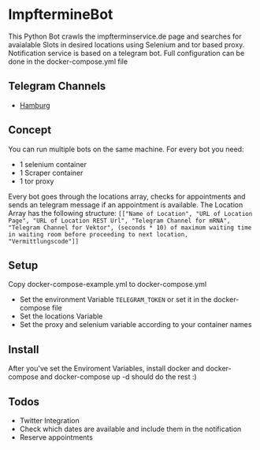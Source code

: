 # ImpftermineBot

This Python Bot crawls the impfterminservice.de page and searches for avaialable Slots in desired locations using Selenium and tor based proxy. Notification service is based on a telegram bot. Full configuration can be done in the docker-compose.yml file

## Telegram Channels
- [Hamburg](https://t.me/corona_impftermine_hh)

## Concept
You can run multiple bots on the same machine. For every bot you need:
- 1 selenium container
- 1 Scraper container
- 1 tor proxy

Every bot goes through the locations array, checks for appointments and sends an telegram message if an appointment is available. The Location Array has the following structure:
`` [["Name of Location", "URL of Location Page", "URL of Location REST Url", "Telegram Channel for mRNA", "Telegram Channel for Vektor", (seconds * 10) of maximum waiting time in waiting room before proceeding to next location, "Vermittlungscode"]] ``

## Setup
Copy docker-compose-example.yml to docker-compose.yml
- Set the environment Variable ``TELEGRAM_TOKEN`` or set it in the docker-compose file
- Set the locations Variable
- Set the proxy and selenium variable according to your container names

## Install
After you've set the Enviroment Variables, install docker and docker-compose and docker-compose up -d should do the rest :)


## Todos
- Twitter Integration
- Check which dates are available and include them in the notification
- Reserve appointments